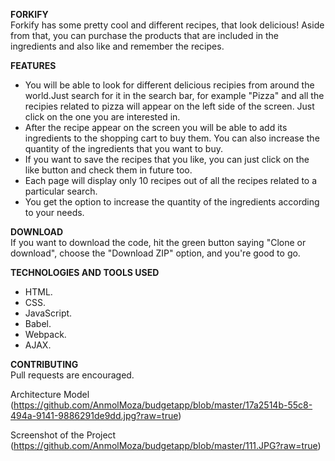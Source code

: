 **FORKIFY**  
Forkify has some pretty cool and different recipes, that look delicious! Aside from that, you can purchase the products that are included in the ingredients and also like and remember the recipes.

**FEATURES**  
- You will be able to look for different delicious recipies from around the world.Just search for it in the search bar, for example "Pizza" and all the recipies related to pizza will appear on the left side of the screen. Just click on the one you are interested in.
- After the recipe appear on the screen you will be able to add its ingredients to the shopping cart to buy them. You can also increase the quantity of the ingredients that you want to buy.
- If you want to save the recipes that you like, you can just click on the like button and check them in future too.
- Each page will display only 10 recipes out of all the recipes related to a particular search.
- You get the option to increase the quantity of the ingredients according to your needs.


**DOWNLOAD**  
If you want to download the code, hit the green button saying "Clone or download", choose the "Download ZIP" option, and you're good to go.

**TECHNOLOGIES AND TOOLS USED**  
- HTML.  
- CSS. 
- JavaScript.  
- Babel.  
- Webpack.  
- AJAX.  

**CONTRIBUTING**  
Pull requests are encouraged.

Architecture Model (https://github.com/AnmolMoza/budgetapp/blob/master/17a2514b-55c8-494a-9141-9886291de9dd.jpg?raw=true)  

Screenshot of the Project (https://github.com/AnmolMoza/budgetapp/blob/master/111.JPG?raw=true)
